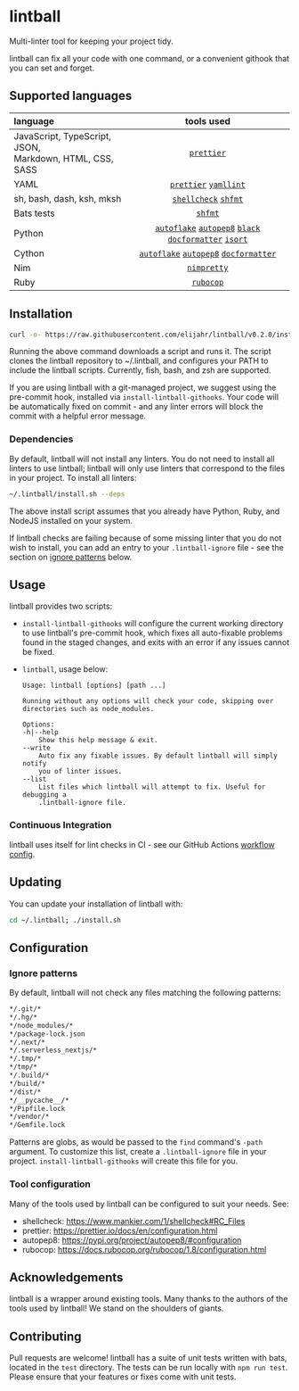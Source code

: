 # lintball

Multi-linter tool for keeping your project tidy.

lintball can fix all your code with one command, or a convenient githook that you can set and forget.

## Supported languages

| language                                                      |                                   tools used                                   |
| :------------------------------------------------------------ | :----------------------------------------------------------------------------: |
| JavaScript, TypeScript, JSON, <br/> Markdown, HTML, CSS, SASS |                                [`prettier`][1]                                 |
| YAML                                                          |                        [`prettier`][1] [`yamllint`][10]                        |
| sh, bash, dash, ksh, mksh                                     |                         [`shellcheck`][2] [`shfmt`][3]                         |
| Bats tests                                                    |                                  [`shfmt`][2]                                  |
| Python                                                        | [`autoflake`][4] [`autopep8`][5] [`black`][6] [`docformatter`][7] [`isort`][8] |
| Cython                                                        |              [`autoflake`][4] [`autopep8`][5] [`docformatter`][7]              |
| Nim                                                           |                                [`nimpretty`][9]                                |
| Ruby                                                          |                                [`rubocop`][11]                                 |

[1]: https://prettier.io/
[2]: https://www.shellcheck.net/
[3]: https://github.com/mvdan/sh
[4]: https://pypi.org/project/autoflake/
[5]: https://pypi.org/project/autopep8/
[6]: https://github.com/psf/black
[7]: https://pypi.org/project/docformatter/
[8]: https://pypi.org/project/isort/
[9]: https://nim-lang.org/docs/tools.html
[10]: https://yamllint.readthedocs.io/en/stable/
[11]: https://github.com/rubocop-hq/rubocop

## Installation

```sh
curl -o- https://raw.githubusercontent.com/elijahr/lintball/v0.2.0/install.sh | bash
```

Running the above command downloads a script and runs it. The script clones the lintball repository to ~/.lintball, and configures your PATH to include the lintball scripts. Currently, fish, bash, and zsh are supported.

If you are using lintball with a git-managed project, we suggest using the pre-commit hook, installed via `install-lintball-githooks`. Your code will be automatically fixed on commit - and any linter errors will block the commit with a helpful error message.

### Dependencies

By default, lintball will not install any linters. You do not need to install all linters to use lintball; lintball will only use linters that correspond to the files in your project. To install all linters:

```sh
~/.lintball/install.sh --deps
```

The above install script assumes that you already have Python, Ruby, and NodeJS installed on your system.

If lintball checks are failing because of some missing linter that you do not wish to install, you can add an entry to your `.lintball-ignore` file - see the section on [ignore patterns](#ignore-patterns) below.

## Usage

lintball provides two scripts:

- `install-lintball-githooks` will configure the current working directory to use lintball's pre-commit hook, which fixes all auto-fixable problems found in the staged changes, and exits with an error if any issues cannot be fixed.
- `lintball`, usage below:

  ```
  Usage: lintball [options] [path ...]

  Running without any options will check your code, skipping over directories such as node_modules.

  Options:
  -h|--help
      Show this help message & exit.
  --write
      Auto fix any fixable issues. By default lintball will simply notify
      you of linter issues.
  --list
      List files which lintball will attempt to fix. Useful for debugging a
      .lintball-ignore file.
  ```

### Continuous Integration

lintball uses itself for lint checks in CI - see our GitHub Actions [workflow config](https://github.com/elijahr/lintball/blob/devel/.github/workflows/workflow.yml).

## Updating

You can update your installation of lintball with:

```sh
cd ~/.lintball; ./install.sh
```

## Configuration

### Ignore patterns

By default, lintball will not check any files matching the following patterns:

```sh
*/.git/*
*/.hg/*
*/node_modules/*
*/package-lock.json
*/.next/*
*/.serverless_nextjs/*
*/.tmp/*
*/tmp/*
*/.build/*
*/build/*
*/dist/*
*/__pycache__/*
*/Pipfile.lock
*/vendor/*
*/Gemfile.lock
```

Patterns are globs, as would be passed to the `find` command's `-path` argument.
To customize this list, create a `.lintball-ignore` file in your project.
`install-lintball-githooks` will create this file for you.

### Tool configuration

Many of the tools used by lintball can be configured to suit your needs. See:

- shellcheck: https://www.mankier.com/1/shellcheck#RC_Files
- prettier: https://prettier.io/docs/en/configuration.html
- autopep8: https://pypi.org/project/autopep8/#configuration
- rubocop: https://docs.rubocop.org/rubocop/1.8/configuration.html

## Acknowledgements

lintball is a wrapper around existing tools. Many thanks to the authors of the tools used by lintball! We stand on the shoulders of giants.

## Contributing

Pull requests are welcome! lintball has a suite of unit tests written with bats, located in the `test` directory. The tests can be run locally with `npm run test`. Please ensure that your features or fixes come with unit tests.
